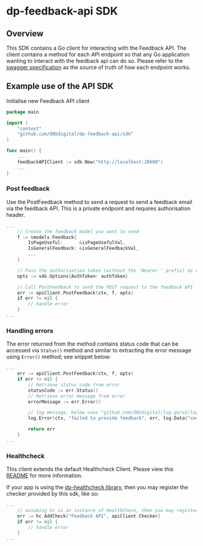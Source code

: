 # dp-feedback-api SDK

## Overview

This SDK contains a Go client for interacting with the Feedback API. The client contains a method for each API endpoint
so that any Go application wanting to interact with the feedback api can do so. Please refer to the [swagger specification](../swagger.yaml)
as the source of truth of how each endpoint works.

## Example use of the API SDK

Initialise new Feedback API client

```go
package main

import (
    "context"
    "github.com/ONSdigital/dp-feedback-api/sdk"
)

func main() {
    ...
    feedbackAPIClient := sdk.New("http://localhost:28600")
    ...
}
```

### Post feedback

Use the PostFeedback method to send a request to send a feedback email via the feedback API. This is a private endpoint and requires authorisation header.

```go
...
    // Create the feedback model you want to send
    f := &models.Feedback{
        IsPageUseful:      &isPageUsefulVal,
        IsGeneralFeedback: &isGeneralFeedbackVal,
        ...
    }

    // Pass the authorisation token (without the 'Bearer ' prefix) as an SDK Option parameter
    opts := sdk.Options{AuthToken: authToken}

    // Call PostFeedback to send the POST request to the feedback API
    err := apiClient.PostFeedback(ctx, f, opts)
    if err != nil {
        // handle error
    }
...
```

### Handling errors

The error returned from the method contains status code that can be accessed via `Status()` method and similar to extracting the error message using `Error()` method; see snippet below:

```go
...
    err := apiClient.PostFeedback(ctx, f, opts)
    if err != nil {
        // Retrieve status code from error
        statusCode := err.Status()
        // Retrieve error message from error
        errorMessage := err.Error()

        // log message, below uses "github.com/ONSdigital/log.go/v2/log" package
        log.Error(ctx, "failed to provide feedback", err, log.Data{"code": statusCode})

        return err
    }
...
```

### Healthcheck

This client extends the default Healthcheck Client. Please view this [README](https://github.com/ONSdigital/dp-api-clients-go/tree/main/health) for more information.

If your app is using the [dp-healthcheck library](https://github.com/ONSdigital/dp-healthcheck), then you may register the checker provided by this sdk, like so:

```go
...
    // assuming hc is an instance of HealthCheck, then you may register the feedback API checker
    err := hc.AddCheck("Feedback API", apiClient.Checker)
    if err != nil {
        // handle error
    }
...
```
